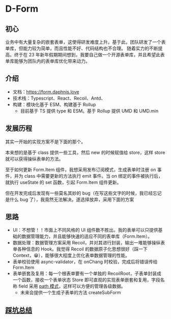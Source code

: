 # D-Form

## 初心
业务中有大量复杂的嵌套表单，这使得研发难度上升。基于此，团队研发了一个表单库，但能力较为简单，而且性能不好、代码结构也不合理。
随着实力的不断提高。终于在 23 年新年假期期间想到，我要自己做一个开源表单库，并且希望此表单库能够为团队内的表单库优化带来动力。

## 介绍
- 文档：https://form.daphnis.love
- 技术栈：Typescript、React、Recoil、Antd、
- 构建：模块化基于 ESM、构建基于 Rollup
  - 目前基于 TS 提供 type 和 ESM。基于 Rollup 提供 UMD 和 UMD.min

## 发展历程
其实一开始的实现方案不是下面的那个。

本来想的是基于 class 提供一些工具，然后 new 的时候赋值给 store，这样 store 就可以获得操纵表单的方法。

至于如何更新 Form.Item 组件，我想采用发布订阅模式，生成表单时注册 on 事件，并为 class 中需要更新的方法执行 emit 事件。当 on 绑定的事件被执行后，就执行 useState 的 set 函数，引起 Form.Item 组件更新。

但在开发完成后发现有一些莫名其妙的 bug（在写这些文字的时候，我已经忘记是什么 bug 了），我竟然无法解决。遂选择放弃，采用下面的方案

## 思路
- UI：不想管！！市面上不同风格的 UI 组件数不胜出。我的表单可以只提供基础的数据管理能力，并且能够快速的适应不同的表单库（Form.Item）。
- 数据处理：数据管理方案采用 Recoil，并对其进行封装，输出一堆能够操纵表单各种信息的 Hook。我觉得 Recoil 的数据原子化思想很好（踩一下 Context，😁），能够很大程度上优化表单数据管理的性能。
- 表单校验使用 async-validator，在 onChang 时校验，完成后将错误传给 Form.Item
- 表单嵌套及复用：每一个根表单要有一个单独的 RecoilRoot，子表单封装成一个函数，接收一个表单状态 Store 即可直观的实现表单嵌套和复用，字段名称 field 采用 [path 模式](https://www.lodashjs.com/docs/lodash.get)，这样可以方便的管理各级数据。
  - 未来会提供一个生成子表单的方法 createSubForm

## [踩坑总结](./NOTES.md)
